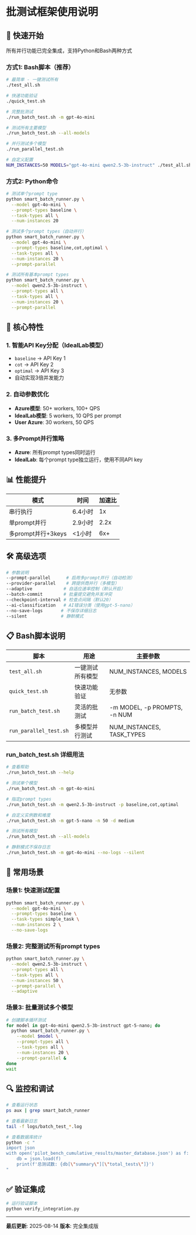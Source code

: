 # 批测试框架使用说明

## 🚀 快速开始

所有并行功能已完全集成，支持Python和Bash两种方式

### 方式1: Bash脚本（推荐）

```bash
# 最简单 - 一键测试所有
./test_all.sh

# 快速功能验证
./quick_test.sh

# 完整批测试
./run_batch_test.sh -m gpt-4o-mini

# 测试所有主要模型
./run_batch_test.sh --all-models

# 并行测试多个模型
./run_parallel_test.sh

# 自定义配置
NUM_INSTANCES=50 MODELS="gpt-4o-mini qwen2.5-3b-instruct" ./test_all.sh
```

### 方式2: Python命令

```bash
# 测试单个prompt type
python smart_batch_runner.py \
  --model gpt-4o-mini \
  --prompt-types baseline \
  --task-types all \
  --num-instances 20

# 测试多个prompt types（自动并行）
python smart_batch_runner.py \
  --model gpt-4o-mini \
  --prompt-types baseline,cot,optimal \
  --task-types all \
  --num-instances 20 \
  --prompt-parallel

# 测试所有基本prompt types
python smart_batch_runner.py \
  --model qwen2.5-3b-instruct \
  --prompt-types all \
  --task-types all \
  --num-instances 20 \
  --prompt-parallel
```

## 🔑 核心特性

### 1. 智能API Key分配（IdealLab模型）
- `baseline` → API Key 1
- `cot` → API Key 2  
- `optimal` → API Key 3
- 自动实现3倍并发能力

### 2. 自动参数优化
- **Azure模型**: 50+ workers, 100+ QPS
- **IdealLab模型**: 5 workers, 10 QPS per prompt
- **User Azure**: 30 workers, 50 QPS

### 3. 多Prompt并行策略
- **Azure**: 所有prompt types同时运行
- **IdealLab**: 每个prompt type独立运行，使用不同API key

## 📊 性能提升

| 模式 | 时间 | 加速比 |
|-----|------|--------|
| 串行执行 | 6.4小时 | 1x |
| 单prompt并行 | 2.9小时 | 2.2x |
| 多prompt并行+3keys | <1小时 | 6x+ |

## 🛠️ 高级选项

```bash
# 参数说明
--prompt-parallel      # 启用多prompt并行（自动检测）
--provider-parallel    # 跨提供商并行（多模型）
--adaptive            # 自适应速率控制（默认开启）
--batch-commit        # 批量提交避免并发冲突
--checkpoint-interval # 检查点间隔（默认20）
--ai-classification   # AI错误分类（使用gpt-5-nano）
--no-save-logs       # 不保存详细日志
--silent             # 静默模式
```

## 📋 Bash脚本说明

| 脚本 | 用途 | 主要参数 |
|-----|------|---------|
| `test_all.sh` | 一键测试所有模型 | NUM_INSTANCES, MODELS |
| `quick_test.sh` | 快速功能验证 | 无参数 |
| `run_batch_test.sh` | 灵活的批测试 | -m MODEL, -p PROMPTS, -n NUM |
| `run_parallel_test.sh` | 多模型并行测试 | NUM_INSTANCES, TASK_TYPES |

### run_batch_test.sh 详细用法

```bash
# 查看帮助
./run_batch_test.sh --help

# 测试单个模型
./run_batch_test.sh -m gpt-4o-mini

# 指定prompt types
./run_batch_test.sh -m qwen2.5-3b-instruct -p baseline,cot,optimal

# 自定义实例数和难度
./run_batch_test.sh -m gpt-5-nano -n 50 -d medium

# 测试所有模型
./run_batch_test.sh --all-models

# 静默模式不保存日志
./run_batch_test.sh -m gpt-4o-mini --no-logs --silent
```

## 📝 常用场景

### 场景1: 快速测试配置
```bash
python smart_batch_runner.py \
  --model gpt-4o-mini \
  --prompt-types baseline \
  --task-types simple_task \
  --num-instances 2 \
  --no-save-logs
```

### 场景2: 完整测试所有prompt types
```bash
python smart_batch_runner.py \
  --model qwen2.5-3b-instruct \
  --prompt-types all \
  --task-types all \
  --num-instances 50 \
  --prompt-parallel \
  --adaptive
```

### 场景3: 批量测试多个模型
```bash
# 创建脚本循环测试
for model in gpt-4o-mini qwen2.5-3b-instruct gpt-5-nano; do
  python smart_batch_runner.py \
    --model $model \
    --prompt-types all \
    --task-types all \
    --num-instances 20 \
    --prompt-parallel &
done
wait
```

## 🔍 监控和调试

```bash
# 查看运行状态
ps aux | grep smart_batch_runner

# 查看最新日志
tail -f logs/batch_test_*.log

# 查看数据库统计
python -c "
import json
with open('pilot_bench_cumulative_results/master_database.json') as f:
    db = json.load(f)
    print(f'总测试数: {db[\"summary\"][\"total_tests\"]}')
"
```

## ✅ 验证集成

```bash
# 运行验证脚本
python verify_integration.py
```

---

**最后更新**: 2025-08-14
**版本**: 完全集成版